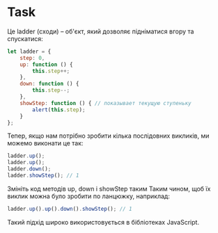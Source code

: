 # Task

Це ladder (сходи) – об'єкт, який дозволяє підніматися вгору та спускатися:

```javascript
let ladder = {
    step: 0,
    up: function () {
        this.step++;
    },
    down: function () {
        this.step--;
    },
    showStep: function () { // показывает текущую ступеньку
        alert(this.step);
    }
};
```

Тепер, якщо нам потрібно зробити кілька послідовних викликів, ми можемо виконати це так:

```javascript
ladder.up();
ladder.up();
ladder.down();
ladder.showStep(); // 1
```
Змініть код методів up, down і showStep таким Таким чином, щоб їх виклик можна було зробити по ланцюжку, наприклад:

```javascript
ladder.up().up().down().showStep(); // 1
```

Такий підхід широко використовується в бібліотеках JavaScript.